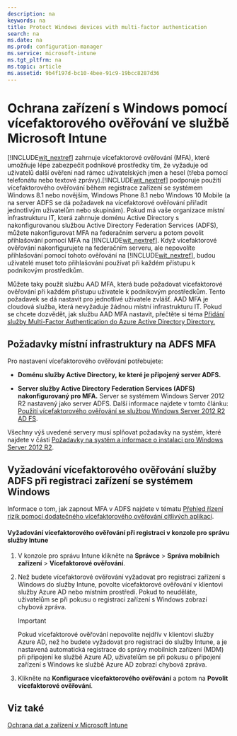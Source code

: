 ```yaml
---
description: na
keywords: na
title: Protect Windows devices with multi-factor authentication
search: na
ms.date: na
ms.prod: configuration-manager
ms.service: microsoft-intune
ms.tgt_pltfrm: na
ms.topic: article
ms.assetid: 9b4f197d-bc10-4bee-91c9-19bcc8287d36
---
```

# Ochrana zař&#237;zen&#237; s Windows pomoc&#237; v&#237;cefaktorov&#233;ho ověřov&#225;n&#237; ve službě Microsoft Intune
[!INCLUDE[wit_nextref](../Token/wit_nextref_md.md)] zahrnuje vícefaktorové ověřování (MFA), které umožňuje lépe zabezpečit podnikové prostředky tím, že vyžaduje od uživatelů další ověření nad rámec uživatelských jmen a hesel (třeba pomocí telefonátu nebo textové zprávy).[!INCLUDE[wit_nextref](../Token/wit_nextref_md.md)] podporuje použití vícefaktorového ověřování během registrace zařízení se systémem Windows 8.1 nebo novějším, Windows Phone 8.1 nebo Windows 10 Mobile (a na server ADFS se dá požadavek na vícefaktorové ověřování přiřadit jednotlivým uživatelům nebo skupinám). Pokud má vaše organizace místní infrastrukturu IT, která zahrnuje doménu Active Directory s nakonfigurovanou službou Active Directory Federation Services (ADFS), můžete nakonfigurovat MFA na federačním serveru a potom povolit přihlašování pomocí MFA na [!INCLUDE[wit_nextref](../Token/wit_nextref_md.md)]. Když vícefaktorové ověřování nakonfigurujete na federačním serveru, ale nepovolíte přihlašování pomocí tohoto ověřování na [!INCLUDE[wit_nextref](../Token/wit_nextref_md.md)], budou uživatelé muset toto přihlašování používat při každém přístupu k podnikovým prostředkům.

Můžete taky použít službu AAD MFA, která bude požadovat vícefaktorové ověřování při každém přístupu uživatele k podnikovým prostředkům. Tento požadavek se dá nastavit pro jednotlivé uživatele zvlášť. AAD MFA je cloudová služba, která nevyžaduje žádnou místní infrastrukturu IT. Pokud se chcete dozvědět, jak službu AAD MFA nastavit, přečtěte si téma [Přidání služby Multi-Factor Authentication do Azure Active Directory Directory.](http://technet.microsoft.com/library/dn249466.aspx)

## <a name="Reqs_MFA"></a>Požadavky místní infrastruktury na ADFS MFA
Pro nastavení vícefaktorového ověřování potřebujete:

-   **Doménu služby Active Directory, ke které je připojený server ADFS.**

-   **Server služby Active Directory Federation Services (ADFS) nakonfigurovaný pro MFA.** Server se systémem Windows Server 2012 R2 nastavený jako server ADFS. Další informace najdete v tomto článku: [Použití vícefaktorového ověřování se službou Windows Server 2012 R2 AD FS](http://msdn.microsoft.com/library/azure/dn807157.aspx).

Všechny výš uvedené servery musí splňovat požadavky na systém, které najdete v části [Požadavky na systém a informace o instalaci pro Windows Server 2012 R2](http://technet.microsoft.com/library/dn303418.aspx).

## Vyžadování vícefaktorového ověřování služby ADFS při registraci zařízení se systémem Windows
Informace o tom, jak zapnout MFA v ADFS najdete v tématu [Přehled řízení rizik pomocí dodatečného vícefaktorového ověřování citlivých aplikací](http://technet.microsoft.com/library/dn280949.aspx).

#### Vyžadování vícefaktorového ověřování při registraci v konzole pro správu služby Intune

1.  V konzole pro správu Intune klikněte na **Správce** &gt; **Správa mobilních zařízení** &gt; **Vícefaktorové ověřování**.

2.  Než budete vícefaktorové ověřování vyžadovat pro registraci zařízení s Windows do služby Intune, povolte vícefaktorové ověřování v klientovi služby Azure AD nebo místním prostředí. Pokud to neuděláte, uživatelům se při pokusu o registraci zařízení s Windows zobrazí chybová zpráva.

    > [!IMPORTANT]
    > Pokud vícefaktorové ověřování nepovolíte nejdřív v klientovi služby Azure AD, než ho budete vyžadovat pro registraci do služby Intune, a je nastavená automatická registrace do správy mobilních zařízení (MDM) při připojení ke službě Azure AD, uživatelům se při pokusu o připojení zařízení s Windows ke službě Azure AD zobrazí chybová zpráva.

3.  Klikněte na **Konfigurace vícefaktorového ověřování** a potom na **Povolit vícefaktorové ověřování**.

## Viz také
[Ochrana dat a zařízení v Microsoft Intune](../Topic/Protect_data_and_devices_with_Microsoft_Intune.md)


